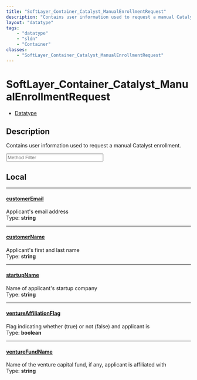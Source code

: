 ```yaml
---
title: "SoftLayer_Container_Catalyst_ManualEnrollmentRequest"
description: "Contains user information used to request a manual Catalyst enrollment."
layout: "datatype"
tags:
    - "datatype"
    - "sldn"
    - "Container"
classes:
    - "SoftLayer_Container_Catalyst_ManualEnrollmentRequest"
---
```


# SoftLayer_Container_Catalyst_ManualEnrollmentRequest
<div id='service-datatype'>
    <ul id='sldn-reference-tabs'>
        <li id='datatype'> <a href='/reference/datatypes/SoftLayer_Container_Catalyst_ManualEnrollmentRequest' >Datatype</a></li>
    </ul>
</div>

## Description 
Contains user information used to request a manual Catalyst enrollment. 





<!-- Service Filer BEGIN -->
<div class="view-filters">
        <div class="clearfix">
            <div class="search-input-box">
                <input placeholder="Method Filter" onkeyup="titleSearch(inputId='prop-input', divId='properties', elementClass='prop-row')" 
                    type="text" id="prop-input" value="" size="30" maxlength="128" class="form-text">
            </div>
        </div>
</div>
<!-- Service Filer END -->

<div id="properties" class="content">
<div id="localProperties" class="prop-content" >

## Local
-----
[customerEmail]: #customeremail
#### [customerEmail]
Applicant's email address  
<span class="type-label">Type: </span>**string**

-----
[customerName]: #customername
#### [customerName]
Applicant's first and last name  
<span class="type-label">Type: </span>**string**

-----
[startupName]: #startupname
#### [startupName]
Name of applicant's startup company  
<span class="type-label">Type: </span>**string**

-----
[ventureAffiliationFlag]: #ventureaffiliationflag
#### [ventureAffiliationFlag]
Flag indicating whether (true) or not (false) and applicant is  
<span class="type-label">Type: </span>**boolean**

-----
[ventureFundName]: #venturefundname
#### [ventureFundName]
Name of the venture capital fund, if any, applicant is affiliated with  
<span class="type-label">Type: </span>**string**

</div>
<!-- LOCAL PROPERTY END -->

</div>


